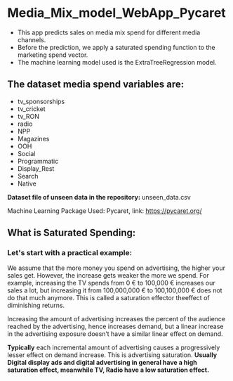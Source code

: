 # Media_Mix_model_WebApp_Pycaret

- This app predicts sales on media mix spend for different media channels. 
- Before the prediction, we apply a saturated spending function to the marketing spend vector.
- The machine learning model used is the ExtraTreeRegression model.

## The dataset media spend variables are: 

- tv_sponsorships 
- tv_cricket
- tv_RON	
- radio
- NPP
- Magazines
- OOH
- Social
- Programmatic
- Display_Rest
- Search	
- Native


**Dataset file of unseen data in the repository:** unseen_data.csv

Machine Learning Package Used: Pycaret, link: https://pycaret.org/

## What is Saturated Spending:

### Let's start with a practical example: 

We assume that the more money you spend on advertising, the higher your sales get. 
However, the increase gets weaker the more we spend. For example, increasing the TV spends from 0 € to 100,000 € 
increases our sales a lot, but increasing it from 100,000,000 € to 100,100,000 € 
does not do that much anymore. This is called a saturation effector theeffect of diminishing returns.

Increasing the amount of advertising increases the percent of the audience reached by the 
advertising, hence increases demand, but a linear increase in the advertising exposure doesn’t have 
a similar linear effect on demand.

**Typically** each incremental amount of 
advertising causes a progressively 
lesser effect on demand increase.
This is advertising saturation. 
**Usually Digital display ads and digital advertising in general have a high saturation effect, 
meanwhile TV, Radio have a low saturation effect.**
